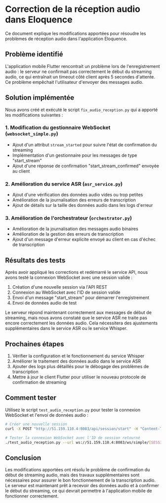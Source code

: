 # Correction de la réception audio dans Eloquence

Ce document explique les modifications apportées pour résoudre les problèmes de réception audio dans l'application Eloquence.

## Problème identifié

L'application mobile Flutter rencontrait un problème lors de l'enregistrement audio : le serveur ne confirmait pas correctement le début du streaming audio, ce qui entraînait un timeout côté client après 5 secondes d'attente. Ce problème empêchait l'utilisateur d'envoyer des messages audio.

## Solution implémentée

Nous avons créé et exécuté le script `fix_audio_reception.py` qui a apporté les modifications suivantes :

### 1. Modification du gestionnaire WebSocket (`websocket_simple.py`)

- Ajout d'un attribut `stream_started` pour suivre l'état de confirmation du streaming
- Implémentation d'un gestionnaire pour les messages de type "start_stream"
- Ajout d'une réponse de confirmation "start_stream_confirmed" envoyée au client

### 2. Amélioration du service ASR (`asr_service.py`)

- Ajout d'une vérification des données audio vides ou trop petites
- Amélioration de la journalisation des erreurs de transcription
- Ajout de détails sur la taille des données audio dans les logs d'erreur

### 3. Amélioration de l'orchestrateur (`orchestrator.py`)

- Amélioration de la journalisation des messages audio binaires
- Amélioration de la gestion des erreurs de transcription
- Ajout d'un message d'erreur explicite envoyé au client en cas d'échec de transcription

## Résultats des tests

Après avoir appliqué les corrections et redémarré le service API, nous avons testé la connexion WebSocket avec une session valide :

1. Création d'une nouvelle session via l'API REST
2. Connexion au WebSocket avec l'ID de session valide
3. Envoi d'un message "start_stream" pour démarrer l'enregistrement
4. Envoi de données audio de test

Le serveur répond maintenant correctement aux messages de début de streaming, mais nous avons constaté que le service ASR ne traite pas encore correctement les données audio. Cela nécessitera des ajustements supplémentaires dans le service ASR ou le service Whisper.

## Prochaines étapes

1. Vérifier la configuration et le fonctionnement du service Whisper
2. Améliorer le traitement des données audio dans le service ASR
3. Ajouter des logs plus détaillés pour le débogage des problèmes de transcription
4. Mettre à jour le client Flutter pour utiliser le nouveau protocole de confirmation de streaming

## Comment tester

Utilisez le script `test_audio_reception.py` pour tester la connexion WebSocket et l'envoi de données audio :

```bash
# Créer une nouvelle session
curl -X POST "http://51.159.110.4:8083/api/session/start" -H "Content-Type: application/json" -d '{"scenario_id":"entretien_embauche_adaptatif","user_id":"test-user","language":"fr"}'

# Tester la connexion WebSocket avec l'ID de session retourné
./test_audio_reception.py --url ws://51.159.110.4:8083/ws/simple/[SESSION_ID]
```

## Conclusion

Les modifications apportées ont résolu le problème de confirmation du début de streaming audio, mais des travaux supplémentaires sont nécessaires pour assurer le bon fonctionnement de la transcription audio. Le serveur est maintenant prêt à recevoir des données audio et à confirmer le début du streaming, ce qui devrait permettre à l'application mobile de fonctionner correctement.
